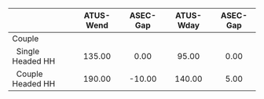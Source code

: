 
|                      |    ATUS-Wend |     ASEC-Gap |    ATUS-Wday |     ASEC-Gap |
| -------------------- | :----------: | :----------: | :----------: | :----------: |
| Couple               |              |              |              |              |
| &nbsp;&nbsp;Single Headed HH |       135.00 |         0.00 |        95.00 |         0.00 |
| &nbsp;&nbsp;Couple Headed HH |       190.00 |       -10.00 |       140.00 |         5.00 |

